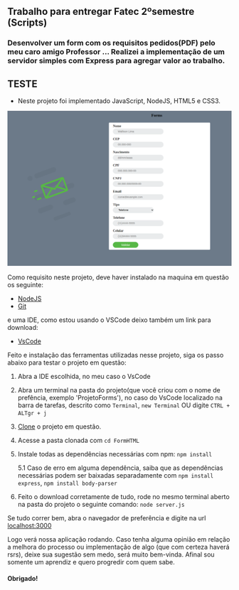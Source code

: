 ## Trabalho para entregar Fatec 2ºsemestre (Scripts)

### Desenvolver um form com os requisitos pedidos(PDF) pelo meu caro amigo Professor  ... Realizei a implementação de um servidor simples com Express para agregar valor ao trabalho.

## TESTE

* Neste projeto foi implementado JavaScript, NodeJS, HTML5 e CSS3.

![Interface](./public/static/img/Interface.png)

Como requisito neste projeto, deve haver instalado na maquina em questão os seguinte:

* [NodeJS](https://nodejs.org/en/)
* [Git](https://git-scm.com/downloads)

e uma IDE, como estou usando o VSCode deixo também um link para download:

* [VsCode](https://code.visualstudio.com/)

Feito e instalação das ferramentas utilizadas nesse projeto, siga os passo abaixo para testar o projeto em questão:

1. Abra a IDE escolhida, no meu caso o VsCode
2. Abra um terminal na pasta do projeto(que você criou com o nome de prefência, exemplo 'ProjetoForms'), no caso do VsCode localizado na barra de tarefas, descrito como `Terminal`, `new Terminal` OU digite `CTRL + ALTgr + j`
3. [Clone](https://docs.github.com/pt/github/creating-cloning-and-archiving-repositories/cloning-a-repository#:~:text=10%2C%20done.-,Clonar%20um%20reposit%C3%B3rio%20no%20GitHub%20Desktop,Desktop%20para%20concluir%20o%20clone.) o projeto em questão.
4. Acesse a pasta clonada com `cd FormHTML`
5. Instale todas as dependências necessárias com npm: `npm install`

    5.1 Caso de erro em alguma dependência, saiba que as dependências necessárias podem ser baixadas separadamente com `npm install express`,  `npm install body-parser`

8. Feito o download corretamente de tudo, rode no mesmo terminal aberto na pasta do projeto o seguinte comando: `node server.js`

Se tudo correr bem, abra o navegador de preferência e digite na url [localhost:3000](http://localhost:3000)

Logo verá nossa aplicação rodando. Caso tenha alguma opinião em relação a melhora do processo ou implementação de algo (que com certeza haverá rsrs), deixe sua sugestão sem medo, será muito bem-vinda. Afinal sou somente um aprendiz e quero progredir com quem sabe. 

#### Obrigado!
